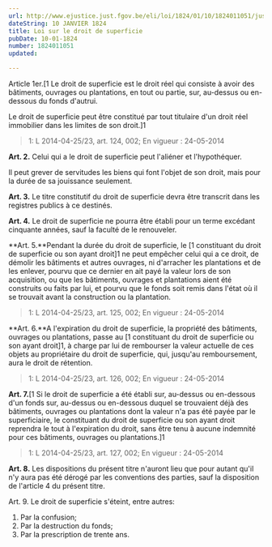 ```yaml
---
url: http://www.ejustice.just.fgov.be/eli/loi/1824/01/10/1824011051/justel
dateString: 10 JANVIER 1824
title: Loi sur le droit de superficie
pubDate: 10-01-1824
number: 1824011051
updated: 

---
```

Article  1er.[1 Le droit de superficie est le droit réel qui consiste à avoir des bâtiments, ouvrages ou plantations, en tout ou partie, sur, au-dessus ou en-dessous du fonds d'autrui.

Le droit de superficie peut être constitué par tout titulaire d'un droit réel immobilier dans les limites de son droit.]1

> 1: L 2014-04-25/23, art. 124, 002; En vigueur : 24-05-2014



**Art. 2.** Celui qui a le droit de superficie peut l'aliéner et l'hypothéquer.

Il peut grever de servitudes les biens qui font l'objet de son droit, mais pour la durée de sa jouissance seulement.


**Art. 3.** Le titre constitutif du droit de superficie devra être transcrit dans les registres publics à ce destinés.


**Art. 4.** Le droit de superficie ne pourra être établi pour un terme excédant cinquante années, sauf la faculté de le renouveler.


**Art. 5.**Pendant la durée du droit de superficie, le [1 constituant du droit de superficie ou son ayant droit]1 ne peut empêcher celui qui a ce droit, de démolir les bâtiments et autres ouvrages, ni d'arracher les plantations et de les enlever, pourvu que ce dernier en ait payé la valeur lors de son acquisition, ou que les bâtiments, ouvrages et plantations aient été construits ou faits par lui, et pourvu que le fonds soit remis dans l'état où il se trouvait avant la construction ou la plantation.

> 1: L 2014-04-25/23, art. 125, 002; En vigueur : 24-05-2014



**Art. 6.**A l'expiration du droit de superficie, la propriété des bâtiments, ouvrages ou plantations, passe au [1 constituant du droit de superficie ou son ayant droit]1, à charge par lui de rembourser la valeur actuelle de ces objets au propriétaire du droit de superficie, qui, jusqu'au remboursement, aura le droit de rétention.

> 1: L 2014-04-25/23, art. 126, 002; En vigueur : 24-05-2014



**Art. 7.**[1 Si le droit de superficie a été établi sur, au-dessus ou en-dessous d'un fonds sur, au-dessus ou en-dessous duquel se trouvaient déjà des bâtiments, ouvrages ou plantations dont la valeur n'a pas été payée par le superficiaire, le constituant du droit de superficie ou son ayant droit reprendra le tout à l'expiration du droit, sans être tenu à aucune indemnité pour ces bâtiments, ouvrages ou plantations.]1

> 1: L 2014-04-25/23, art. 127, 002; En vigueur : 24-05-2014



**Art. 8.** Les dispositions du présent titre n'auront lieu que pour autant qu'il n'y aura pas été dérogé par les conventions des parties, sauf la disposition de l'article 4 du présent titre.


Art. 9. Le droit de superficie s'éteint, entre autres:
 1. Par la confusion;
 2. Par la destruction du fonds;
 3. Par la prescription de trente ans.

